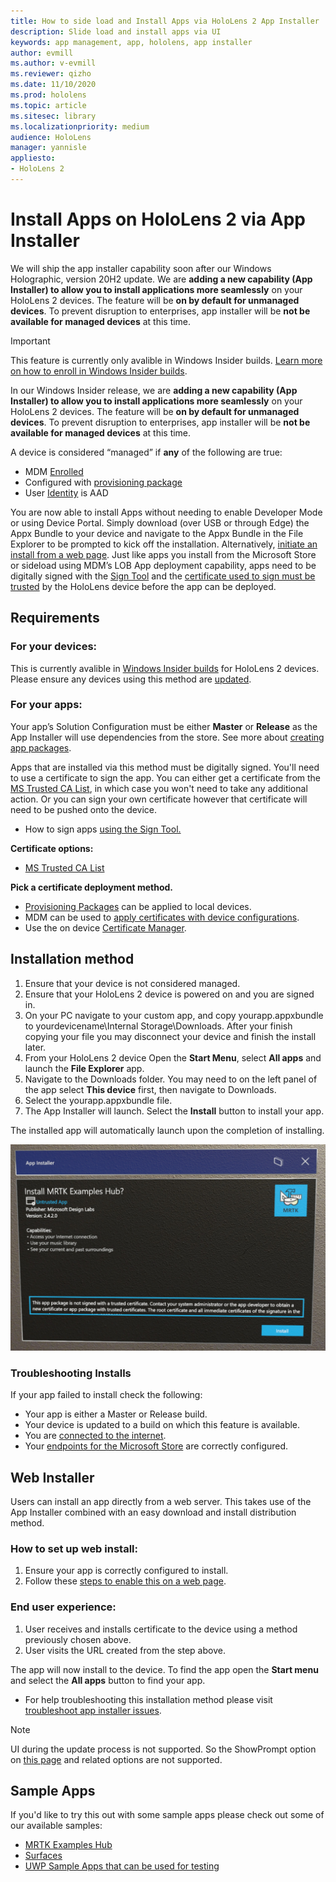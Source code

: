 ```yaml
---
title: How to side load and Install Apps via HoloLens 2 App Installer
description: Slide load and install apps via UI
keywords: app management, app, hololens, app installer
author: evmill
ms.author: v-evmill
ms.reviewer: qizho
ms.date: 11/10/2020
ms.prod: hololens
ms.topic: article
ms.sitesec: library
ms.localizationpriority: medium
audience: HoloLens
manager: yannisle
appliesto:
- HoloLens 2
---
```


# Install Apps on HoloLens 2 via App Installer


We will ship the app installer capability soon after our Windows Holographic, version 20H2 update. We are **adding a new capability (App Installer) to allow you to install applications more seamlessly** on your HoloLens 2 devices. The feature will be **on by default for unmanaged devices**. To prevent disruption to enterprises, app installer will be **not be available for managed devices** at this time.  

> [!IMPORTANT]
> This feature is currently only avalible in Windows Insider builds. [Learn more on how to enroll in Windows Insider builds](hololens-insider.md).

In our Windows Insider release, we are **adding a new capability (App Installer) to allow you to install applications more seamlessly** on your HoloLens 2 devices. The feature will be **on by default for unmanaged devices**. To prevent disruption to enterprises, app installer will be **not be available for managed devices** at this time.  

A device is considered “managed” if **any** of the following are true:
- MDM [Enrolled](hololens-enroll-mdm.md)
- Configured with [provisioning package](hololens-provisioning.md)
- User [Identity](hololens-identity.md) is AAD

You are now able to install Apps without needing to enable Developer Mode or using Device Portal.  Simply download (over USB or through Edge) the Appx Bundle to your device and navigate to the Appx Bundle in the File Explorer to be prompted to kick off the installation.  Alternatively, [initiate an install from a web page](https://docs.microsoft.com/windows/msix/app-installer/installing-windows10-apps-web).  Just like apps you install from the Microsoft Store or sideload using MDM’s LOB App deployment capability, apps need to be digitally signed with the [Sign Tool](https://docs.microsoft.com/windows/win32/appxpkg/how-to-sign-a-package-using-signtool) and the [certificate used to sign must be trusted](https://docs.microsoft.com/windows/win32/appxpkg/how-to-sign-a-package-using-signtool#security-considerations) by the HoloLens device before the app can be deployed.   

## Requirements

### For your devices: 
This is currently avalible in [Windows Insider builds](hololens-insider.md) for HoloLens 2 devices. Please ensure any devices using this method are [updated](hololens-update-hololens.md). 

### For your apps: 
Your app’s Solution Configuration must be either **Master** or **Release** as the App Installer will use dependencies from the store. See more about [creating app packages](https://docs.microsoft.com/windows/msix/app-installer/create-appinstallerfile-vs).

Apps that are installed via this method must be digitally signed. You'll need to use a certificate to sign the app. You can either get a certificate from the [MS Trusted CA List](https://ccadb-public.secure.force.com/microsoft/IncludedCACertificateReportForMSFT), in which case you won't need to take any additional action. Or you can sign your own certificate however that certificate will need to be pushed onto the device. 
- How to sign apps [using the Sign Tool.](https://docs.microsoft.com/windows/win32/appxpkg/how-to-sign-a-package-using-signtool)

**Certificate options:** 
- [MS Trusted CA List](https://ccadb-public.secure.force.com/microsoft/IncludedCACertificateReportForMSFT)

**Pick a certificate deployment method.** 
- [Provisioning Packages](hololens-provisioning.md) can be applied to local devices.
- MDM can be used to [apply certificates with device configurations](https://docs.microsoft.com/mem/intune/protect/certificates-configure).
- Use the on device [Certificate Manager](certificate-manager.md). 

## Installation method

1.	Ensure that your device is not considered managed.
1.  Ensure that your HoloLens 2 device is powered on and you are signed in.
1.	On your PC navigate to your custom app, and copy yourapp.appxbundle to yourdevicename\Internal Storage\Downloads. 
    After your finish copying your file you may disconnect your device and finish the install later.
1.	From your HoloLens 2 device Open the **Start Menu**, select **All apps** and launch the **File Explorer** app.
1.	Navigate to the Downloads folder. You may need to on the left panel of the app select **This device** first, then navigate to Downloads.
1.	Select the yourapp.appxbundle file. 
1.	The App Installer will launch. Select the **Install** button to install your app. 

The installed app will automatically launch upon the completion of installing. 

![Installing MRTK Examples via App Installer](images/hololens-app-installer-picture.jpg)

### Troubleshooting Installs
If your app failed to install check the following:
-	Your app is either a Master or Release build.
- Your device is updated to a build on which this feature is available. 
-	You are [connected to the internet](hololens-network.md).
-	Your [endpoints for the Microsoft Store](hololens-offline.md) are correctly configured.  

## Web Installer

Users can install an app directly from a web server. This takes use of the App Installer combined with an easy download and install distribution method. 

### How to set up web install:
1.	Ensure your app is correctly configured to install.
1.	Follow these [steps to enable this on a web page](https://docs.microsoft.com/windows/msix/app-installer/installing-windows10-apps-web#how-to-enable-this-on-a-webpage). 

### End user experience:
1. User receives and installs certificate to the device using a method previously chosen above. 
1. User visits the URL created from the step above.

The app will now install to the device. To find the app open the **Start menu** and select the **All apps** button to find your app. 

-	For help troubleshooting this installation method please visit [troubleshoot app installer issues](https://docs.microsoft.com/windows/msix/app-installer/troubleshoot-appinstaller-issues). 

> [!NOTE]
> UI during the update process is not supported. So the ShowPrompt option on [this page](https://docs.microsoft.com/windows/msix/app-installer/update-settings) and related options are not supported.

## Sample Apps

If you'd like to try this out with some sample apps please check out some of our available samples:
- [MRTK Examples Hub](https://microsoft.github.io/MixedRealityToolkit-Unity/Documentation/README_ExampleHub.html)
- [Surfaces](https://docs.microsoft.com/windows/mixed-reality/develop/unity/sampleapp-surfaces)
- [UWP Sample Apps that can be used for testing](https://github.com/microsoft/Windows-universal-samples/tree/master/Samples)
